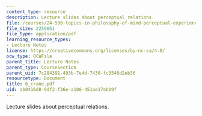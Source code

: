 ```yaml
---
content_type: resource
description: Lecture slides about perceptual relations.
file: /courses/24-500-topics-in-philosophy-of-mind-perceptual-experience-spring-2007/ab0416d89df2f36ea108451ae17ebb9f_6_crane.pdf
file_size: 2259051
file_type: application/pdf
learning_resource_types:
- Lecture Notes
license: https://creativecommons.org/licenses/by-nc-sa/4.0/
ocw_type: OCWFile
parent_title: Lecture Notes
parent_type: CourseSection
parent_uid: 7c284391-493b-7e4d-7430-fc3546d2eb36
resourcetype: Document
title: 6_crane.pdf
uid: ab0416d8-9df2-f36e-a108-451ae17ebb9f
---
```

Lecture slides about perceptual relations.